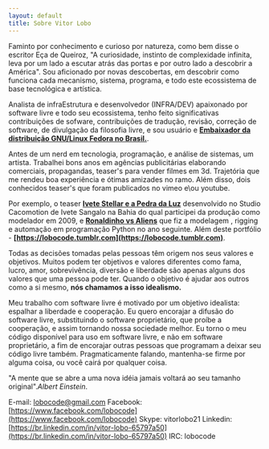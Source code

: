 ```yaml
---
layout: default
title: Sobre Vitor Lobo
---
```


Faminto por conhecimento e curioso por natureza, como bem disse o escritor Eça de Queiroz, "A curiosidade, instinto de complexidade infinita, leva por um lado a escutar atrás das portas e por outro lado a descobrir a América". Sou aficionado por novas descobertas, em descobrir como funciona cada mecanismo, sistema, programa, e todo este ecossistema de base tecnológica e artística.

Analista de infraEstrutura e desenvolvedor (INFRA/DEV) apaixonado por software livre e todo seu ecossistema, tenho feito significativas contribuições de sofware, contribuições de tradução, revisão, correção de software, de divulgação da filosofia livre, e sou usuário e **[Embaixador da distribuição GNU/Linux Fedora no Brasil.](https://fedoraproject.org/wiki/User:Lobocode)**.

Antes de um nerd em tecnologia, programação, e análise de sistemas, um artista. Trabalhei bons anos em agências publicitárias elaborando comerciais, propagandas, teaser's para vender filmes em 3d. Trajetória que me rendeu boa experiência e ótimas amizades no ramo. Além disso, dois conhecidos teaser's que foram publicados no vimeo e\ou youtube.

Por exemplo, o teaser **[Ivete Stellar e a Pedra da Luz](http://vimeo.com/6151999)** desenvolvido no Studio Cacomotion de Ivete Sangalo na Bahia do qual participei da produção como modelador em 2009, e **[Ronaldinho vs Aliens](https://www.youtube.com/watch?v=u2vd6ts-HsQ)** que fiz a modelagem , rigging e automação em programação Python no ano seguinte. Além deste portfólio - **[https://lobocode.tumblr.com](https://lobocode.tumblr.com)**.

Todas as decisões tomadas pelas pessoas têm origem nos seus valores e objetivos. Muitos podem ter objetivos e valores diferentes como fama, lucro, amor, sobrevivência, diversão e liberdade são apenas alguns dos valores que uma pessoa pode ter. Quando o objetivo é ajudar aos outros como a si mesmo, **nós chamamos a isso idealismo.**

Meu trabalho com software livre é motivado por um objetivo idealista: espalhar a liberdade e cooperação. Eu quero encorajar a difusão do software livre, substituindo o software proprietário, que proíbe a cooperação, e assim tornando nossa sociedade melhor. Eu torno o meu código disponível para uso em software livre, e não em software proprietário, a fim de encorajar outras pessoas que programam a deixar seu código livre também. Pragmaticamente falando, mantenha-se firme por alguma coisa, ou você cairá por qualquer coisa.



"A mente que se abre a uma nova idéia jamais voltará ao seu tamanho original".*Albert Einstein*.

E-mail: lobocode@gmail.com
Facebook: [https://www.facebook.com/lobocode](https://www.facebook.com/lobocode)
Skype: vitorlobo21
Linkedin: [https://br.linkedin.com/in/vitor-lobo-65797a50](https://br.linkedin.com/in/vitor-lobo-65797a50)
IRC: lobocode


